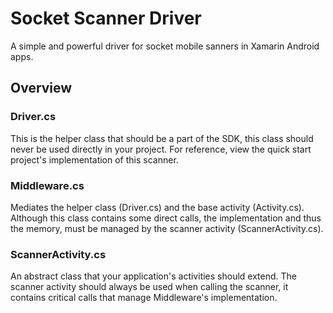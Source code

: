 # Socket Scanner Driver
A simple and powerful driver for socket mobile sanners in Xamarin Android apps.
## Overview
### Driver.cs
This is the helper class that should be a part of the SDK, this class should never be used directly in your project. 
For reference, view the quick start project's implementation of this scanner.
### Middleware.cs
Mediates the helper class (Driver.cs) and the base activity (Activity.cs). Although this class contains some direct calls, the 
implementation and thus the memory, must be managed by the scanner activity (ScannerActivity.cs).
### ScannerActivity.cs
An abstract class that your application's activities should extend. The scanner activity should always be used when calling the scanner, it contains critical calls that manage Middleware's implementation.
